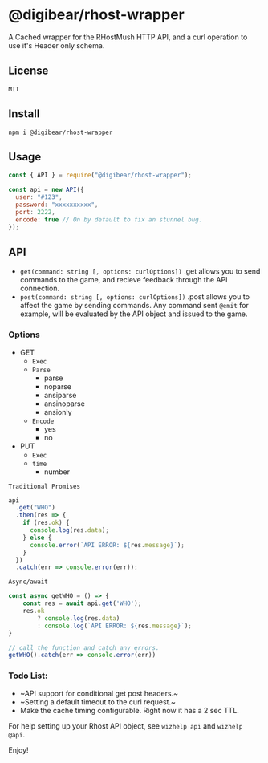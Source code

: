 # @digibear/rhost-wrapper

A Cached wrapper for the RHostMush HTTP API, and a curl operation to use it's Header only schema.

## License

`MIT`

## Install

`npm i @digibear/rhost-wrapper`

## Usage

```js
const { API } = require("@digibear/rhost-wrapper");

const api = new API({
  user: "#123",
  password: "xxxxxxxxxx",
  port: 2222,
  encode: true // On by default to fix an stunnel bug.
});
```

## API

- `get(command: string [, options: curlOptions])` .get allows you to send commands to the game, and recieve feedback through the API connection.
- `post(command: string [, options: curlOptions])` .post allows you to affect the game by sending commands. Any command sent `@emit` for example, will be evaluated by the API object and issued to the game.

### Options

- GET
  - `Exec`
  - `Parse`
    - parse
    - noparse
    - ansiparse
    - ansinoparse
    - ansionly
  - `Encode`
    - yes
    - no
- PUT
  - `Exec`
  - `time`
    - number

`Traditional Promises`

```js
api
  .get("WHO")
  .then(res => {
    if (res.ok) {
      console.log(res.data);
    } else {
      console.error(`API ERROR: ${res.message}`);
    }
  })
  .catch(err => console.error(err));
```

`Async/await`

```js
const async getWHO = () => {
    const res = await api.get('WHO');
    res.ok
        ? console.log(res.data)
        : console.log(`API ERROR: ${res.message}`);
}

// call the function and catch any errors.
getWHO().catch(err => console.error(err))

```

### Todo List:

- ~API support for conditional get post headers.~
- ~Setting a default timeout to the curl request.~
- Make the cache timing configurable. Right now it has a 2 sec TTL.

For help setting up your Rhost API object, see `wizhelp api` and `wizhelp @api`.

Enjoy!
